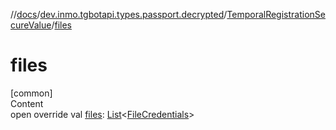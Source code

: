 //[docs](../../../index.md)/[dev.inmo.tgbotapi.types.passport.decrypted](../index.md)/[TemporalRegistrationSecureValue](index.md)/[files](files.md)



# files  
[common]  
Content  
open override val [files](files.md): [List](https://kotlinlang.org/api/latest/jvm/stdlib/kotlin.collections/-list/index.html)<[FileCredentials](../../dev.inmo.tgbotapi.types.passport.credentials/-file-credentials/index.md)>  



